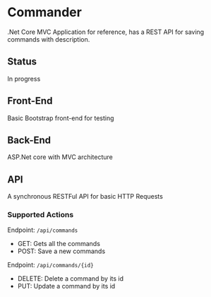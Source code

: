 # Commander
.Net Core MVC Application for reference, has a REST API for saving commands with description. 


## Status
In progress

## Front-End
Basic Bootstrap front-end for testing

## Back-End
ASP.Net core with MVC architecture

## API
A synchronous RESTFul API for basic HTTP Requests

### Supported Actions

Endpoint: `/api/commands`

- GET: Gets all the commands
- POST: Save a new commands

Endpoint: `/api/commands/{id}`

- DELETE: Delete a command by its id
- PUT: Update a command by its id



